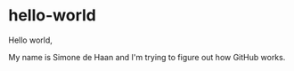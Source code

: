 hello-world
===========

Hello world,

My name is Simone de Haan and I'm trying to figure out how GitHub works.
